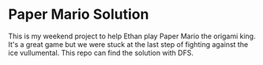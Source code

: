 # Paper Mario Solution

This is my weekend project to help Ethan play Paper Mario the origami king. It's a great game but we were stuck at the last step of fighting against the ice vullumental. This repo can find the solution with DFS.
